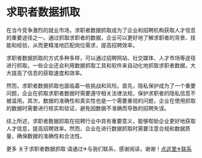 # 求职者数据抓取

在当今竞争激烈的就业市场，求职者数据抓取成为了企业和招聘机构获取人才信息的重要途径之一。通过抓取求职者的数据，企业可以更好地了解求职者的背景、技能和经验，从而更精准地匹配岗位需求，提高招聘效率。

求职者数据抓取的方式多种多样，可以通过招聘网站、社交媒体、人才市场等途径进行抓取。一些企业还会利用数据抓取工具和软件来自动化地抓取求职者数据，大大提高了信息的获取速度和效率。

然而，求职者数据抓取也面临着一些挑战和风险。首先，隐私保护成为了一个重要问题，企业在抓取求职者数据时需要遵守相关法律法规，保护求职者的隐私信息不被滥用。其次，数据的准确性和真实性也是一个需要重视的问题，企业在使用抓取的数据时需要进行核实和验证，避免因数据不准确而导致的招聘失误。

综上所述，求职者数据抓取在招聘行业中具有重要意义，能够帮助企业更好地获取人才信息，提高招聘效率。然而，企业在进行数据抓取时需要注意合规和数据质量，确保数据的准确性和合法性。

更多 关于求职者数据抓取 请通过✈与我们联系，感谢阅读，谢谢！[点这里✈联系](https://b.k02.cc)
